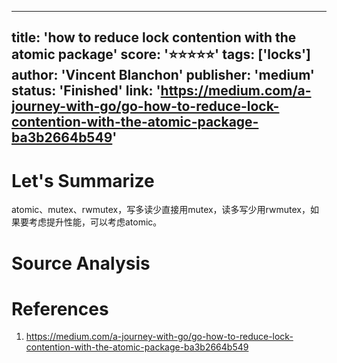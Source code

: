 
---
title: 'how to reduce lock contention with the atomic package'
score: '⭐️⭐️⭐️⭐️⭐️'
tags: ['locks']
author: 'Vincent Blanchon'
publisher: 'medium'
status: 'Finished'
link: 'https://medium.com/a-journey-with-go/go-how-to-reduce-lock-contention-with-the-atomic-package-ba3b2664b549'
---

# Let's Summarize

atomic、mutex、rwmutex，写多读少直接用mutex，读多写少用rwmutex，如果要考虑提升性能，可以考虑atomic。

# Source Analysis



# References
1. https://medium.com/a-journey-with-go/go-how-to-reduce-lock-contention-with-the-atomic-package-ba3b2664b549
